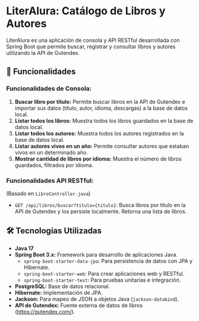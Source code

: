 # LiterAlura: Catálogo de Libros y Autores

LiterAlura es una aplicación de consola y API RESTful desarrollada con Spring Boot que permite buscar, registrar y consultar libros y autores utilizando la API de Gutendex.

## 🚀 Funcionalidades

### **Funcionalidades de Consola:**
1.  **Buscar libro por título:** Permite buscar libros en la API de Gutendex e importar sus datos (título, autor, idioma, descargas) a la base de datos local.
2.  **Listar todos los libros:** Muestra todos los libros guardados en la base de datos local.
3.  **Listar todos los autores:** Muestra todos los autores registrados en la base de datos local.
4.  **Listar autores vivos en un año:** Permite consultar autores que estaban vivos en un determinado año.
5.  **Mostrar cantidad de libros por idioma:** Muestra el número de libros guardados, filtrados por idioma.

### **Funcionalidades API RESTful:**
(Basado en `LibroController.java`)
* `GET /api/libros/buscar?titulo={titulo}`: Busca libros por título en la API de Gutendex y los persiste localmente. Retorna una lista de libros.

## 🛠️ Tecnologías Utilizadas

* **Java 17**
* **Spring Boot 3.x:** Framework para desarrollo de aplicaciones Java.
    * `spring-boot-starter-data-jpa`: Para persistencia de datos con JPA y Hibernate.
    * `spring-boot-starter-web`: Para crear aplicaciones web y RESTful.
    * `spring-boot-starter-test`: Para pruebas unitarias e integración.
* **PostgreSQL:** Base de datos relacional.
* **Hibernate:** Implementación de JPA.
* **Jackson:** Para mapeo de JSON a objetos Java (`jackson-databind`).
* **API de Gutendex:** Fuente externa de datos de libros (https://gutendex.com/).


